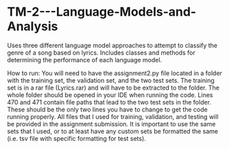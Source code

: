 # TM-2---Language-Models-and-Analysis
Uses three different language model approaches to attempt to classify the genre of a song based on lyrics. Includes classes and methods for determining the performance of each language model.

How to run:
You will need to have the assignment2.py file located in a folder with the training set, the validation set, and the two test sets.
The training set is in a rar file (Lyrics.rar) and will have to be extracted to the folder.
The whole folder should be opened in your IDE when running the code.
Lines 470 and 471 contain file paths that lead to the two test sets in the folder. These should be the only two lines you have to change
to get the code running properly.
All files that I used for training, validation, and testing will be provided in the assignment submission. It is important to use the same
sets that I used, or to at least have any custom sets be formatted the same (i.e. tsv file with specific formatting for test sets). 
